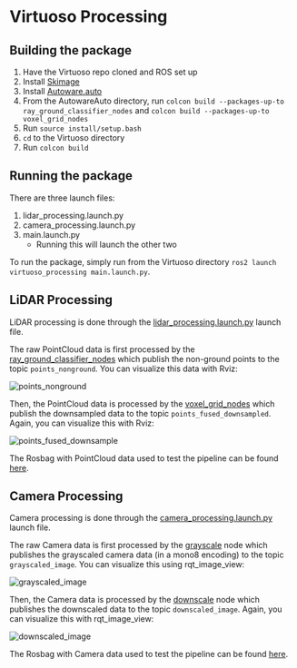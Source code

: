 # Virtuoso Processing

## Building the package

1. Have the Virtuoso repo cloned and ROS set up
2. Install [Skimage](https://scikit-image.org/docs/dev/install.html)
3. Install [Autoware.auto](https://autowarefoundation.gitlab.io/autoware.auto/AutowareAuto/installation-no-ade.html)
4. From the AutowareAuto directory, run `colcon build --packages-up-to ray_ground_classifier_nodes` and `colcon build --packages-up-to voxel_grid_nodes`
5. Run `source install/setup.bash`
6. `cd` to the Virtuoso directory
7. Run `colcon build`

## Running the package
There are three launch files:
1. lidar_processing.launch.py
2. camera_processing.launch.py
3. <span>main.launch.py</span>
   - Running this will launch the other two

To run the package, simply run from the Virtuoso directory `ros2 launch virtuoso_processing main.launch.py`.

## LiDAR Processing
LiDAR processing is done through the [lidar_processing.launch.py](launch/lidar_processing.launch.py) launch file.

The raw PointCloud data is first processed by the [ray_ground_classifier_nodes](https://autowarefoundation.gitlab.io/autoware.auto/AutowareAuto/ray-ground-classifier-nodes-design.html) which publish the non-ground points to the topic `points_nonground`. You can visualize this data with Rviz:

![points_nonground](https://user-images.githubusercontent.com/59785089/142947445-346a92d1-5243-4bd3-ad09-d5725a31c82c.png)

Then, the PointCloud data is processed by the [voxel_grid_nodes](https://autowarefoundation.gitlab.io/autoware.auto/AutowareAuto/voxel-grid-nodes-design.html) which publish the downsampled data to the topic `points_fused_downsampled`. Again, you can visualize this with Rviz:

![points_fused_downsample](https://user-images.githubusercontent.com/59785089/142947525-302fa4a5-84fb-4fca-887d-64d174ce0128.png)

The Rosbag with PointCloud data used to test the pipeline can be found [here](https://storage.googleapis.com/cartographer-public-data/bags/backpack_3d/with_intensities/b3-2016-04-05-15-51-36.bag).

## Camera Processing
Camera processing is done through the [camera_processing.launch.py](launch/camera_processing.launch.py) launch file.

The raw Camera data is first processed by the [grayscale](virtuoso_processing/grayscale.py) node which publishes the grayscaled camera data (in a mono8 encoding) to the topic `grayscaled_image`. You can visualize this using rqt_image_view:

![grayscaled_image](https://user-images.githubusercontent.com/59785089/142947578-47bafa01-45ec-4d84-939b-36713a3d3e6f.png)

Then, the Camera data is processed by the [downscale](virtuoso_processing/downscale.py) node which publishes the downscaled data to the topic `downscaled_image`. Again, you can visualize this with rqt_image_view:

![downscaled_image](https://user-images.githubusercontent.com/59785089/142947626-a01bd3bf-7932-4168-a4fa-2f34ef29a5d1.png)

The Rosbag with Camera data used to test the pipeline can be found [here](https://drive.google.com/file/d/0B7x5e7bDeXqpeFhQd3FPdVdkTzQ/view?resourcekey=0-eNpU0y4ISgyqhlsBSOOJ8w).

